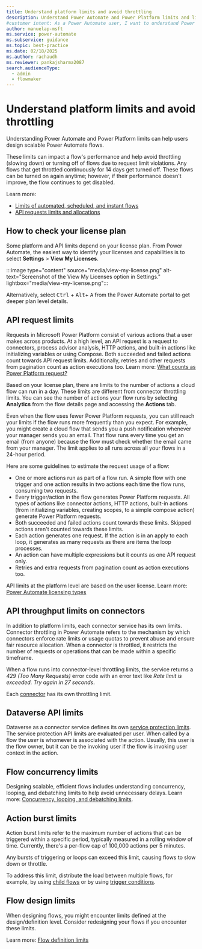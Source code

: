 ```yaml
---
title: Understand platform limits and avoid throttling
description: Understand Power Automate and Power Platform limits and licensing to design scalable flows and avoid throttling.
#customer intent: As a Power Automate user, I want to understand Power Automate and Power Platform limits, including licensing capabilities, so that I can design scalable flows and avoid throttling.
author: manuelap-msft
ms.service: power-automate
ms.subservice: guidance
ms.topic: best-practice
ms.date: 02/18/2025
ms.author: rachaudh
ms.reviewer: pankajsharma2087
search.audienceType: 
  - admin
  - flowmaker
---
```


# Understand platform limits and avoid throttling

Understanding Power Automate and Power Platform limits can help users design scalable Power Automate flows. 

These limits can impact a flow's performance and help avoid throttling (slowing down) or turning off of flows due to request limit violations. Any flows that get throttled continuously for 14 days get turned off. These flows can be turned on again anytime; however, if their performance doesn't improve, the flow continues to get disabled.

Learn more: 

- [Limits of automated, scheduled, and instant flows](/power-automate/limits-and-config)
- [API requests limits and allocations](/power-platform/admin/api-request-limits-allocations)

## How to check your license plan

Some platform and API limits depend on your license plan. From Power Automate, the easiest way to identify your licenses and capabilities is to select **Settings** > **View My Licenses**.

:::image type="content" source="media/view-my-license.png" alt-text="Screenshot of the View My Licenses option in Settings." lightbox="media/view-my-license.png":::

Alternatively, select <kbd>Ctrl</kbd> + <kbd>Alt</kbd>+ <kbd>A</kbd> from the Power Automate portal to get deeper plan level details. 

## API request limits

Requests in Microsoft Power Platform consist of various actions that a user makes across products. At a high level, an API request is a request to connectors, process advisor analysis, HTTP actions, and built-in actions like initializing variables or using Compose. Both succeeded and failed actions count towards API request limits. Additionally, retries and other requests from pagination count as action executions too. Learn more: [What counts as Power Platform request?](/power-platform/admin/power-automate-licensing/types)

Based on your license plan, there are limits to the number of actions a cloud flow can run in a day. These limits are different from connector throttling limits. You can see the number of actions your flow runs by selecting **Analytics** from the flow details page and accessing the **Actions** tab.

Even when the flow uses fewer Power Platform requests, you can still reach your limits if the flow runs more frequently than you expect. For example, you might create a cloud flow that sends you a push notification whenever your manager sends you an email. That flow runs every time you get an email (from anyone) because the flow must check whether the email came from your manager. The limit applies to all runs across all your flows in a 24-hour period. 

Here are some guidelines to estimate the request usage of a flow:

- One or more actions run as part of a flow run. A simple flow with one trigger and one action results in two actions each time the flow runs, consuming two requests.
- Every trigger/action in the flow generates Power Platform requests. All types of actions like connector actions, HTTP actions, built-in actions (from initializing variables, creating scopes, to a simple compose action) generate Power Platform requests. 
- Both succeeded and failed actions count towards these limits. Skipped actions aren't counted towards these limits.
- Each action generates one request. If the action is in an apply to each loop, it generates as many requests as there are items the loop processes.
- An action can have multiple expressions but it counts as one API request only.
- Retries and extra requests from pagination count as action executions too.

API limits at the platform level are based on the user license. Learn more: [Power Automate licensing types](/power-platform/admin/power-automate-licensing/types)

## API throughput limits on connectors

In addition to platform limits, each connector service has its own limits. Connector throttling in Power Automate refers to the mechanism by which connectors enforce rate limits or usage quotas to prevent abuse and ensure fair resource allocation. When a connector is throttled, it restricts the number of requests or operations that can be made within a specific timeframe.

When a flow runs into connector-level throttling limits, the service returns a *429 (Too Many Requests)* error code with an error text like *Rate limit is exceeded. Try again in 27 seconds*.

Each [connector](/connectors/connector-reference/connector-reference-powerautomate-connectors) has its own throttling limit. 

## Dataverse API limits

Dataverse as a connector service defines its own [service protection limits](/power-apps/developer/data-platform/api-limits). The service protection API limits are evaluated per user. When called by a flow the *user* is whomever is associated with the action. Usually, this user is the flow owner, but it can be the invoking user if the flow is invoking user context in the action.

## Flow concurrency limits

Designing scalable, efficient flows includes understanding concurrency, looping, and debatching limits to help avoid unnecessary delays. Learn more: [Concurrency, looping, and debatching limits](/power-automate/limits-and-config#concurrency-looping-and-debatching-limits).

## Action burst limits

Action burst limits refer to the maximum number of actions that can be triggered within a specific period, typically measured in a rolling window of time. Currently, there's a per-flow cap of 100,000 actions per 5 minutes. 

Any bursts of triggering or loops can exceed this limit, causing flows to slow down or throttle.

To address this limit, distribute the load between multiple flows,  for example, by using [child flows](/power-automate/create-child-flows) or by using [trigger conditions](optimize-power-automate-triggers.md).

## Flow design limits

When designing flows, you might encounter limits defined at the design/definition level. Consider redesigning your flows if you encounter these limits.

Learn more: [Flow definition limits](/power-automate/limits-and-config#flow-definition-limits)